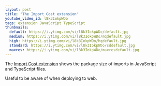 ```yaml
---
layout: post
title: "The Import Cost extension"
youtube_video_id: l8k3IokpWDo
tags: extension JavaScript TypeScript
thumbnails:
  default: https://i.ytimg.com/vi/l8k3IokpWDo/default.jpg
  medium: https://i.ytimg.com/vi/l8k3IokpWDo/mqdefault.jpg
  high: https://i.ytimg.com/vi/l8k3IokpWDo/hqdefault.jpg
  standard: https://i.ytimg.com/vi/l8k3IokpWDo/sddefault.jpg
  maxres: https://i.ytimg.com/vi/l8k3IokpWDo/maxresdefault.jpg
---
```



The [Import Cost extension](https://marketplace.visualstudio.com/items?itemName=wix.vscode-import-cost) shows the package size of imports in JavaScript and TypeScript files.

Useful to be aware of when deploying to web.